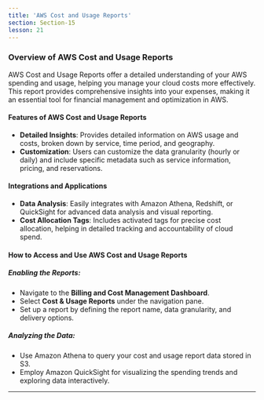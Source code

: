 ```yaml
---
title: 'AWS Cost and Usage Reports'
section: Section-15
lesson: 21
---
```


### Overview of AWS Cost and Usage Reports

AWS Cost and Usage Reports offer a detailed understanding of your AWS spending and usage, helping you manage your cloud costs more effectively. This report provides comprehensive insights into your expenses, making it an essential tool for financial management and optimization in AWS.

<!-- pagebreak -->

#### Features of AWS Cost and Usage Reports

- **Detailed Insights**: Provides detailed information on AWS usage and costs, broken down by service, time period, and geography.
- **Customization**: Users can customize the data granularity (hourly or daily) and include specific metadata such as service information, pricing, and reservations.

<!-- pagebreak -->

#### Integrations and Applications

- **Data Analysis**: Easily integrates with Amazon Athena, Redshift, or QuickSight for advanced data analysis and visual reporting.
- **Cost Allocation Tags**: Includes activated tags for precise cost allocation, helping in detailed tracking and accountability of cloud spend.

<!-- pagebreak -->

#### How to Access and Use AWS Cost and Usage Reports

##### Enabling the Reports:

- Navigate to the **Billing and Cost Management Dashboard**.
- Select **Cost & Usage Reports** under the navigation pane.
- Set up a report by defining the report name, data granularity, and delivery options.

##### Analyzing the Data:

- Use Amazon Athena to query your cost and usage report data stored in S3.
- Employ Amazon QuickSight for visualizing the spending trends and exploring data interactively.

---
